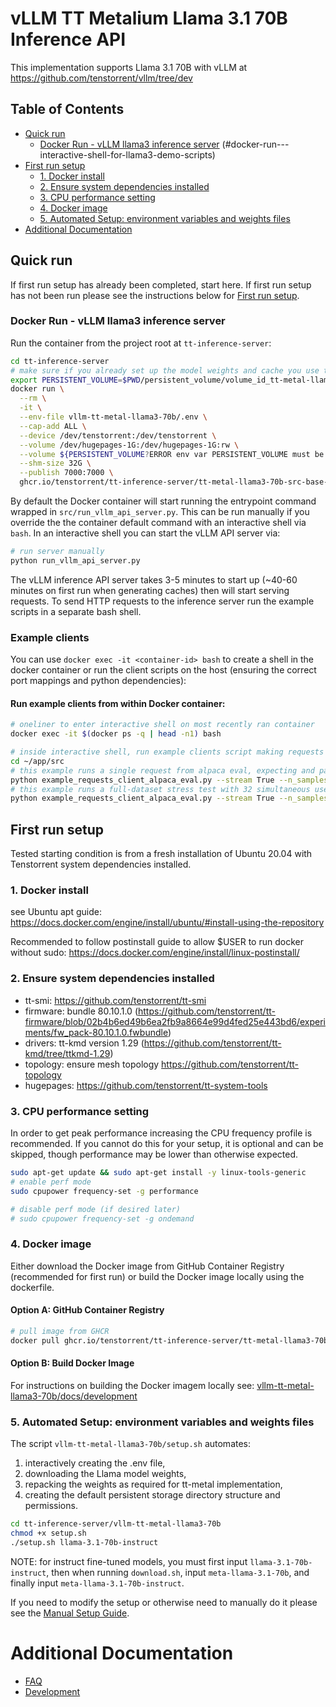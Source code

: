 # vLLM TT Metalium Llama 3.1 70B Inference API

This implementation supports Llama 3.1 70B with vLLM at https://github.com/tenstorrent/vllm/tree/dev

## Table of Contents

- [Quick run](#quick-run)
  - [Docker Run - vLLM llama3 inference server](#docker-run---llama3-inference-server)
(#docker-run---interactive-shell-for-llama3-demo-scripts)
- [First run setup](#first-run-setup)
  - [1. Docker install](#1-docker-install)
  - [2. Ensure system dependencies installed](#2-ensure-system-dependencies-installed)
  - [3. CPU performance setting](#3-cpu-performance-setting)
  - [4. Docker image](#4-docker-image)
  - [5. Automated Setup: environment variables and weights files](#5-automated-setup-environment-variables-and-weights-files)
- [Additional Documentation](#additional-documentation)

## Quick run

If first run setup has already been completed, start here. If first run setup has not been run please see the instructions below for [First run setup](#first-run-setup).

### Docker Run - vLLM llama3 inference server

Run the container from the project root at `tt-inference-server`:
```bash
cd tt-inference-server
# make sure if you already set up the model weights and cache you use the correct persistent volume
export PERSISTENT_VOLUME=$PWD/persistent_volume/volume_id_tt-metal-llama-3.1-70b-instructv0.0.1/
docker run \
  --rm \
  -it \
  --env-file vllm-tt-metal-llama3-70b/.env \
  --cap-add ALL \
  --device /dev/tenstorrent:/dev/tenstorrent \
  --volume /dev/hugepages-1G:/dev/hugepages-1G:rw \
  --volume ${PERSISTENT_VOLUME?ERROR env var PERSISTENT_VOLUME must be set}:/home/user/cache_root:rw \
  --shm-size 32G \
  --publish 7000:7000 \
  ghcr.io/tenstorrent/tt-inference-server/tt-metal-llama3-70b-src-base-vllm:v0.0.2-tt-metal-385904186f81-384f1790c3be
```

By default the Docker container will start running the entrypoint command wrapped in `src/run_vllm_api_server.py`.
This can be run manually if you override the the container default command with an interactive shell via `bash`. 
In an interactive shell you can start the vLLM API server via:
```bash
# run server manually
python run_vllm_api_server.py
```

The vLLM inference API server takes 3-5 minutes to start up (~40-60 minutes on first run when generating caches) then will start serving requests. To send HTTP requests to the inference server run the example scripts in a separate bash shell. 

### Example clients

You can use `docker exec -it <container-id> bash` to create a shell in the docker container or run the client scripts on the host (ensuring the correct port mappings and python dependencies):

#### Run example clients from within Docker container:
```bash
# oneliner to enter interactive shell on most recently ran container
docker exec -it $(docker ps -q | head -n1) bash

# inside interactive shell, run example clients script making requests to vLLM server:
cd ~/app/src
# this example runs a single request from alpaca eval, expecting and parsing the streaming response
python example_requests_client_alpaca_eval.py --stream True --n_samples 1 --num_full_iterations 1 --batch_size 1
# this example runs a full-dataset stress test with 32 simultaneous users making requests
python example_requests_client_alpaca_eval.py --stream True --n_samples 805 --num_full_iterations 1 --batch_size 32
```


## First run setup

Tested starting condition is from a fresh installation of Ubuntu 20.04 with Tenstorrent system dependencies installed.

### 1. Docker install

see Ubuntu apt guide: https://docs.docker.com/engine/install/ubuntu/#install-using-the-repository

Recommended to follow postinstall guide to allow $USER to run docker without sudo: https://docs.docker.com/engine/install/linux-postinstall/

### 2. Ensure system dependencies installed

- tt-smi: https://github.com/tenstorrent/tt-smi
- firmware: bundle 80.10.1.0 (https://github.com/tenstorrent/tt-firmware/blob/02b4b6ed49b6ea2fb9a8664e99d4fed25e443bd6/experiments/fw_pack-80.10.1.0.fwbundle)
- drivers: tt-kmd version 1.29 (https://github.com/tenstorrent/tt-kmd/tree/ttkmd-1.29)
- topology: ensure mesh topology https://github.com/tenstorrent/tt-topology
- hugepages: https://github.com/tenstorrent/tt-system-tools

### 3. CPU performance setting

In order to get peak performance increasing the CPU frequency profile is recommended. If you cannot do this for your setup, it is optional and can be skipped, though performance may be lower than otherwise expected.

```bash
sudo apt-get update && sudo apt-get install -y linux-tools-generic
# enable perf mode
sudo cpupower frequency-set -g performance

# disable perf mode (if desired later)
# sudo cpupower frequency-set -g ondemand
```

### 4. Docker image

Either download the Docker image from GitHub Container Registry (recommended for first run) or build the Docker image locally using the dockerfile.

#### Option A: GitHub Container Registry

```bash
# pull image from GHCR
docker pull ghcr.io/tenstorrent/tt-inference-server/tt-metal-llama3-70b-src-base-vllm:v0.0.2-tt-metal-685ef1303b5a-54b9157d852b
```

#### Option B: Build Docker Image

For instructions on building the Docker imagem locally see: [vllm-tt-metal-llama3-70b/docs/development](../vllm-tt-metal-llama3-70b/docs/development.md#step-1-build-docker-image)

### 5. Automated Setup: environment variables and weights files

The script `vllm-tt-metal-llama3-70b/setup.sh` automates:

1. interactively creating the .env file,
2. downloading the Llama model weights,
3. repacking the weights as required for tt-metal implementation,
4. creating the default persistent storage directory structure and permissions.

```bash
cd tt-inference-server/vllm-tt-metal-llama3-70b
chmod +x setup.sh
./setup.sh llama-3.1-70b-instruct
```

NOTE: for instruct fine-tuned models, you must first input `llama-3.1-70b-instruct`, then when running `download.sh`, input `meta-llama-3.1-70b`, and finally input `meta-llama-3.1-70b-instruct`.

If you need to modify the setup or otherwise need to manually do it please see the [Manual Setup Guide](docs/manual_setup_guide.md).

# Additional Documentation

- [FAQ](docs/faq.md)
- [Development](docs/development.md)
